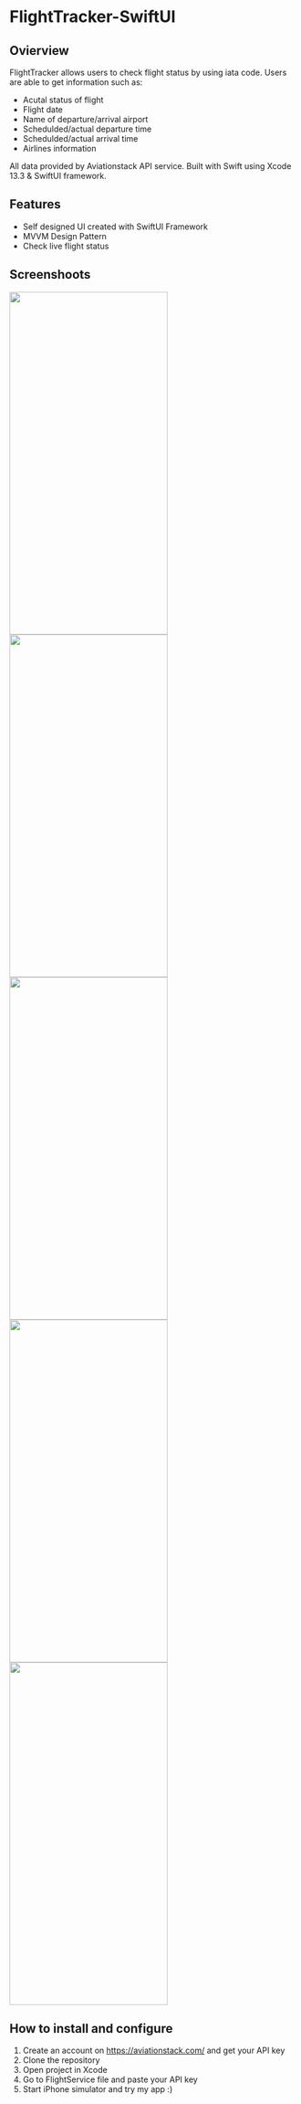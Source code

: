 # FlightTracker-SwiftUI

## Ovierview

FlightTracker allows users to check flight status by using iata code. Users are able to get information such as:
* Acutal status of flight
* Flight date
* Name of departure/arrival airport 
* Schedulded/actual departure time
* Schedulded/actual arrival time
* Airlines information

All data provided by Aviationstack API service. 
Built with Swift using Xcode 13.3 & SwiftUI framework.

## Features

* Self designed UI created with SwiftUI Framework
* MVVM Design Pattern
* Check live flight status

## Screenshoots
<p>
  
<img src="https://user-images.githubusercontent.com/97693456/160839457-748b89be-c51c-4cc9-8426-488f225d4d14.png" width="277" height="600"> 
<img src="https://user-images.githubusercontent.com/97693456/160839468-53cc7db3-6b77-4e68-bf3c-a784f07ba1a5.png" width="277" height="600"> 
<img src="https://user-images.githubusercontent.com/97693456/160839478-45396ec1-028a-406d-bb26-1e5061da2095.png" width="277" height="600"> 
<img src="https://user-images.githubusercontent.com/97693456/160839481-84eff196-0a3e-4738-ab1c-22e477518faf.png" width="277" height="600"> 
<img src="https://user-images.githubusercontent.com/97693456/160839485-0d84bc4b-f14d-4c67-a20e-db7ca208ce15.png" width="277" height="600"> 

</p>

## How to install and configure 

1. Create an account on https://aviationstack.com/ and get your API key
2. Clone the repository
3. Open project in Xcode
4. Go to FlightService file and paste your API key
5. Start iPhone simulator and try my app :)



